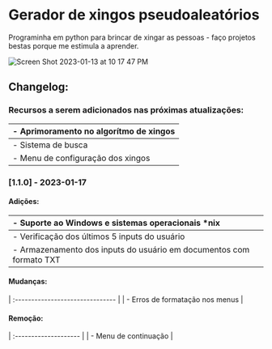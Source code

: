 # Gerador de xingos pseudoaleatórios

Programinha em python para brincar de xingar as pessoas - faço projetos bestas porque me estimula a aprender.

![Screen Shot 2023-01-13 at 10 17 47 PM](https://user-images.githubusercontent.com/72944953/212443853-d777e9bb-9bf9-43c9-bb52-86b5c285c69a.png)

## Changelog:

### Recursos a serem adicionados nas próximas atualizações:

| - Aprimoramento no algorítmo de xingos |
| :------------------------------------- |
| - Sistema de busca                     |
| - Menu de configuração dos xingos      |

### [1.1.0] - 2023-01-17

#### Adições:

| - Suporte ao Windows e sistemas operacionais *nix                   |
| :------------------------------------------------------------------ |
| - Verificação dos últimos 5 inputs do usuário                       |
| - Armazenamento dos inputs do usuário em documentos com formato TXT |

#### Mudanças:

| :------------------------------- |
| - Erros de formatação nos menus  |

#### Remoção:

| :-------------------- |
| - Menu de continuação |
